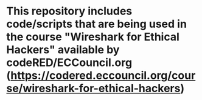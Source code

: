 # This repository includes code/scripts that are being used in the course "Wireshark for Ethical Hackers" available by codeRED/ECCouncil.org (https://codered.eccouncil.org/course/wireshark-for-ethical-hackers)
